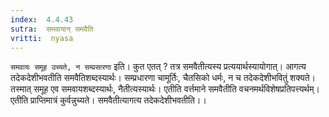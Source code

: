 ```yaml
---
index:  4.4.43
sutra:  समवायान् समवैति
vritti:  nyasa
---
```


`समवायः समूह उच्यते, न सम्प्रसारणा` इति। कुत एतत् ? तत्र समवैतीत्यस्य प्रत्ययार्थस्यायोगात्। आगत्य तदेकदेशीभवतीति समवैतिशब्दस्यार्थः। सम्प्रधारणा चामूर्तिः, चैतसिको धर्मः, न च तदेकदेशीभवितुं शक्यते। तस्मात् समूह एव समवायशब्दस्यार्थः, नैतीत्यस्यार्थः। एतीति वर्त्तमाने समवैतीति वचनमर्थविशेषप्रतिपत्त्यर्थम्। एतीति प्राप्तिमात्रं कुर्वन्नुच्यते। समवैतीत्यागत्य तदेकदेशीभवतीति।।

